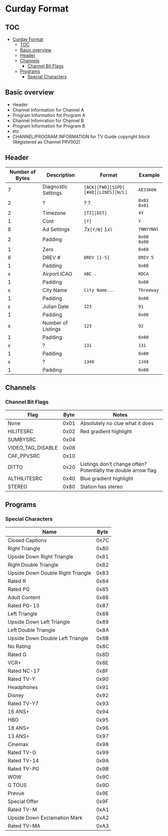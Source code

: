 # Curday Format

## TOC

- [Curday Format](#curday-format)
  - [TOC](#toc)
  - [Basic overview](#basic-overview)
  - [Header](#header)
  - [Channels](#channels)
    - [Channel Bit Flags](#channel-bit-flags)
  - [Programs](#programs)
    - [Special Characters](#special-characters)

## Basic overview

- Header
- Channel Information for Channel A
- Program Information for Program A
- Channel Infomration for Channel B
- Program Information for Program B
- etc
- CHANNEL/PROGRAM INFORMATION for TV Guide copyright block (Registered as Channel PRV002)

## Header

| Number of Bytes | Description         | Format                              | Example     |
| --------------- | ------------------- | ----------------------------------- | ----------- |
| 7               | Diagnostic Settings | `[BCK][FWD][SSPD][#AD][LINES][N/L]` | `AE3366N`   |
| 2               | ?                   | ? ?                                 | `0x03 0x01` |
| 2               | Timezone            | `[TZ][DST]`                         | `4Y`        |
| 1               | Cont                | `[Y]`                               | `Y`         |
| 8               | Ad Settings         | 7x`[Y/N]` 1x`l`                     | `YNNYYNNl`  |
| 2               | Padding             |                                     | `0x00 0x00` |
| 1               | Zero                |                                     | `0x60`      |
| 6               | DREV #              | `DREV [1-5]`                        | `DREV 5`    |
| 1               | Padding             |                                     | `0x00`      |
| x               | Airport ICAO        | `ABC..`                             | `KDCA`      |
| 1               | Padding             |                                     | `0x00`      |
| x               | City Name           | `City Name...`                      | `Threeway`  |
| 1               | Padding             |                                     | `0x00`      |
| x               | Julian Date         | `123`                               | `91`        |
| 1               | Padding             |                                     | `0x00`      |
| x               | Number of Listings  | `123`                               | `92`        |
| 1               | Padding             |                                     | `0x00`      |
| x               | ?                   | `131`                               | `131`       |
| 1               | Padding             |                                     | `0x00`      |
| x               | ?                   | `1348`                              | `1348`      |
| 1               | Padding             |                                     | `0x00`      |

## Channels

### Channel Bit Flags

| Flag              | Byte | Notes                                                          |
| ----------------- | ---- | -------------------------------------------------------------- |
| None              | 0x01 | Absolutely no clue what it does                                |
| HILITESRC         | 0x02 | Red gradient highlight                                         |
| SUMBYSRC          | 0x04 |                                                                |
| VIDEO_TAG_DISABLE | 0x08 |                                                                |
| CAF_PPVSRC        | 0x10 |                                                                |
| DITTO             | 0x20 | Listings don't change often? Potentially the double arrow flag |
| ALTHILITESRC      | 0x40 | Blue gradient highlight                                        |
| STEREO            | 0x80 | Station has stereo                                             |

## Programs

### Special Characters

| Name                              | Byte |
| --------------------------------- | ---- |
| Closed Captions                   | 0x7C |
| Right Triangle                    | 0x80 |
| Upside Down Right Triangle        | 0x81 |
| Right Double Triangle             | 0x82 |
| Upside Down Double Right Triangle | 0x83 |
| Rated R                           | 0x84 |
| Rated PG                          | 0x85 |
| Adult Content                     | 0x86 |
| Rated PG-13                       | 0x87 |
| Left Triangle                     | 0x88 |
| Upside Down Left Triangle         | 0x89 |
| Left Double Triangle              | 0x8A |
| Upside Down Double Left Triangle  | 0x8B |
| No Rating                         | 0x8C |
| Rated G                           | 0x8D |
| VCR+                              | 0x8E |
| Rated NC-17                       | 0x8F |
| Rated TV-Y                        | 0x90 |
| Headphones                        | 0x91 |
| Disney                            | 0x92 |
| Rated TV-Y7                       | 0x93 |
| 16 ANS+                           | 0x94 |
| HBO                               | 0x95 |
| 18 ANS+                           | 0x96 |
| 13 ANS+                           | 0x97 |
| Cinemax                           | 0x98 |
| Rated TV-G                        | 0x99 |
| Rated TV-14                       | 0x9A |
| Rated TV-PG                       | 0x9B |
| WOW                               | 0x9C |
| G TOUS                            | 0x9D |
| Prevue                            | 0x9E |
| Special Offer                     | 0x9F |
| Rated TV-M                        | 0xA1 |
| Upside Down Exclamation Mark      | 0xA2 |
| Rated TV-MA                       | 0xA3 |
